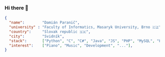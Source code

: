 ### Hi there 👋

```json
{
  "name":        "Damián Paranič",
  "university" : "Faculty of Informatics, Masaryk University, Brno 🇨🇿",
  "country":     "Slovak republic 🇸🇰",
  "city":        "Svidník",
  "stack":       ["Python", "C", "C#", "Java", "JS", "PHP", "MySQL", "HTML", "CSS", "..."],
  "interest":    ["Piano", "Music", "Development", "..."],
}
```


<!--
![Damuso's github stats](https://github-readme-stats.vercel.app/api?username=damuso&show_icons=true&theme=vue-dark) 
-->
<!--
**damuso/damuso** is a ✨ _special_ ✨ repository because its `README.md` (this file) appears on your GitHub profile.

Here are some ideas to get you started:

- 🔭 I’m currently working on ...
- 🌱 I’m currently learning ...
- 👯 I’m looking to collaborate on ...
- 🤔 I’m looking for help with ...
- 💬 Ask me about ...
- 📫 How to reach me: ...
- 😄 Pronouns: ...
- ⚡ Fun fact: ...
-->

